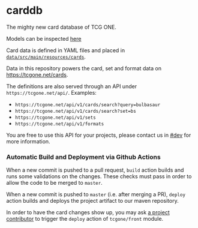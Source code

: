 # carddb

The mighty new card database of TCG ONE.

Models can be inspected [here](https://github.com/tcgone/carddb/tree/master/model/src/main/java/tcgone/carddb/model)

Card data is defined in YAML files and placed in [`data/src/main/resources/cards`](https://github.com/tcgone/carddb/tree/master/data/src/main/resources).

Data in this repository powers the card, set and format data on https://tcgone.net/cards.

The definitions are also served through an API under `https://tcgone.net/api/`. Examples:
- `https://tcgone.net/api/v1/cards/search?query=bulbasaur`
- `https://tcgone.net/api/v1/cards/search?set=bs`
- `https://tcgone.net/api/v1/sets`
- `https://tcgone.net/api/v1/formats`

You are free to use this API for your projects, please contact us in [#dev](https://discord.gg/JZP2qzU) for more information. 

### Automatic Build and Deployment via Github Actions

When a new commit is pushed to a pull request, `build` action builds and runs some validations on the changes. These checks must pass in order to allow the code to be merged to `master`. 

When a new commit is pushed to `master` (i.e. after merging a PR), `deploy` action builds and deploys the project artifact to our maven repository. 

In order to have the card changes show up, you may ask [a project contributor](https://github.com/orgs/tcgone/people) to trigger the `deploy` action of `tcgone/front` module.
